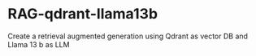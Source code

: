 # RAG-qdrant-llama13b
Create a retrieval augmented generation using Qdrant as vector DB and Llama 13 b as LLM 
